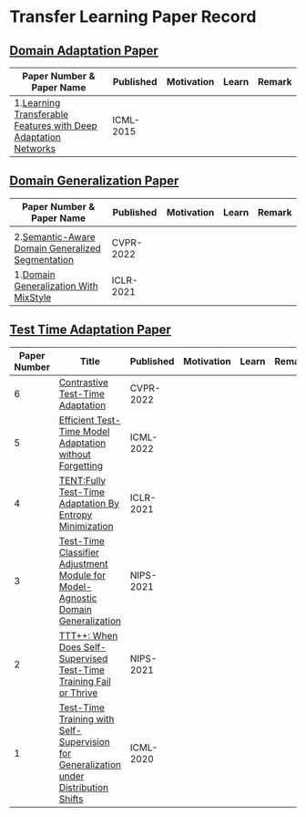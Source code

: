 # Transfer Learning Paper Record

## [Domain Adaptation Paper](https://github.com/XiN0919/Transfer-Learning-Paper/tree/main/Domain%20Adaptation)

| Paper Number & Paper Name| Published | Motivation | Learn | Remark |
| --- | --- | --- | --- | --- |
| 1.[Learning Transferable Features with Deep Adaptation Networks](https://arxiv.org/pdf/1502.02791.pdf) | ICML-2015 |  |  |  |


## [Domain Generalization Paper](https://github.com/XiN0919/Transfer-Learning-Paper/tree/main/Domain%20Generalization)

| Paper Number & Paper Name| Published | Motivation | Learn | Remark |
| --- | --- | --- | --- | --- |
|  |  |  |  |  |
| 2.[Semantic-Aware Domain Generalized Segmentation](https://ieeexplore.ieee.org/document/9879987/) | CVPR-2022 |  |  |  |
| 1.[Domain Generalization With MixStyle](https://openreview.net/forum?id=6xHJ37MVxxp) | ICLR-2021 |  |  |  |

## [Test Time Adaptation Paper](https://github.com/XiN0919/Transfer-Learning-Paper/tree/main/Test%20Time%20Adaptation)

| Paper Number | Title| Published | Motivation | Learn | Remark |
| ---| --- | --- | --- | --- | --- |
| 6|[Contrastive Test-Time Adaptation](https://ieeexplore.ieee.org/document/9880363/) | CVPR-2022 |  |  |  |
| 5|[Efficient Test-Time Model Adaptation without Forgetting](https://proceedings.mlr.press/v162/niu22a.html) | ICML-2022 |  |  |  |
| 4|[TENT:Fully Test-Time Adaptation By Entropy Minimization](https://openreview.net/forum?id=uXl3bZLkr3c) | ICLR-2021 |  |  |  |
| 3|[Test-Time Classifier Adjustment Module for Model-Agnostic Domain Generalization](https://proceedings.neurips.cc/paper/2021/hash/1415fe9fea0fa1e45dddcff5682239a0-Abstract.html) | NIPS-2021 |  |  |  |
| 2|[TTT++: When Does Self-Supervised Test-Time Training Fail or Thrive](https://proceedings.neurips.cc/paper/2021/hash/b618c3210e934362ac261db280128c22-Abstract.html) | NIPS-2021 |  |  |  |
| 1|[Test-Time Training with Self-Supervision for Generalization under Distribution Shifts](http://proceedings.mlr.press/v119/sun20b.html) | ICML-2020 |  |  |  |
